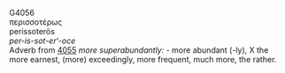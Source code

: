 <body>
  <p>G4056<br>  περισσοτέρως  <br> perissoterōs  <br><i>per-is-sot-er‘-oce </i><br>Adverb from <a href="g4055.htm">4055</a>  <i>more</i> <i>superabundantly:</i> - more abundant (-ly), X the more earnest, (more) exceedingly, more frequent, much more, the rather.<br></p>
 </body>